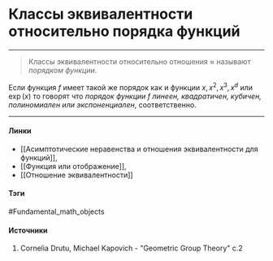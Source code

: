 # Классы эквивалентности относительно порядка функций
***
>Классы эквивалентности относительно отношения $\approx$ называют *порядком функции*. 

Если функция $f$ имеет такой же порядок как и функции $x,x^{2},x^{3},x^{d}$ или $\exp(x)$ то говорят что *порядок функции $f$ линеен, квадратичен, кубичен, полиномиален или экспоненциален*, соответственно. 
***
#### Линки
- [[Асимптотические неравенства и отношения эквивалентности для функций]],
- [[Функция или отображение]],
- [[Отношение эквивалентности]]
#### Тэги
#Fundamental_math_objects 
#### Источники
1. Cornelia Drutu, Michael Kapovich - "Geometric Group Theory" c.2